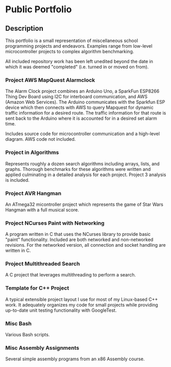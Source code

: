 # Public Portfolio

## Description
This portfolio is a small representation of miscellaneous school programming projects and endeavors.  Examples range from low-level microcontroller projects to complex algorithm benchmarking.

All included repository work has been left unedited beyond the date in which it was deemed "completed" (i.e. turned in or moved on from).

### Project AWS MapQuest Alarmclock
The Alarm Clock project combines an Arduino Uno, a SparkFun ESP8266 Thing Dev Board using I2C for interboard communication, and AWS (Amazon Web Services).  The Arduino communicates with the Sparkfun ESP device which then connects with AWS to query Mapquest for dynamic traffic information for a desired route.  The traffic information for that route is sent back to the Arduino where it is accounted for in a desired set alarm time.

Includes source code for microcontroller communication and a high-level diagram.  AWS code not included.

### Project in Algorithms
Represents roughly a dozen search algorithms including arrays, lists, and graphs.  Thorough benchmarks for these algorithms were written and applied culminating in a detailed analysis for each project.  Project 3 analysis is included.

### Project AVR Hangman
An ATmega32 micontroller project which represents the game of Star Wars Hangman with a full musical score.

### Project NCurses Paint with Networking
A program written in C that uses the NCurses library to provide basic "paint" functionality.  Included are both networked and non-networked revisions.  For the networked version, all connection and socket handling are written in C.

### Project Multithreaded Search
A C project that leverages multithreading to perform a search.

### Template for C++ Project
A typical extensible project layout I use for most of my Linux-based C++ work.  It adequately organizes my code for small projects while providing up-to-date unit testing functionality with GoogleTest.

### Misc Bash
Various Bash scripts.

### Misc Assembly Assignments
Several simple assembly programs from an x86 Assembly course.
